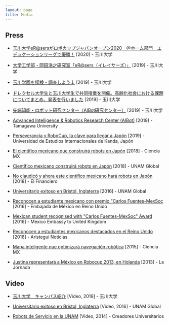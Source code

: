 ```yaml
---
layout: page
title: Media
---
```


## Press

- [玉川大学eR@sersがロボカップジャパンオープン2020　＠ホーム部門　エデュケーションリーグで優勝！](https://www.tamagawa.jp/university/news/detail_18262.html) [2020] - 玉川大学

- [大学工学部・岡田浩之研究室「eR@sers（イレイサーズ）」](https://bit.ly/38s1ITM) [2019] - 玉川大学

- [玉川学園を探検・調査しよう１](https://bit.ly/38vh2ih) [2019] - 玉川大学

- [ドレクセル大学生と玉川大学生で共同授業を開催。高齢化社会における課題についてまとめ、発表を行いました](https://bit.ly/3iB7dE2) [2019] - 玉川大学

- [先端知能・ロボット研究センター（AIBot研究センター）](https://bit.ly/2C7FHxu) [2019] - 玉川大学

- [Advanced Intelligence & Robotics Research Center (AIBot)](https://bit.ly/2Z1O1b9) [2019] - Tamagawa University

- [Perseverancia y RoboCup, la clave para llegar a Japón](https://bit.ly/31ZGDir) [2019] - Universidad de Estudios Internacionales de Kanda, Japón

- [El científico mexicano que construirá robots en Japón](https://bit.ly/3e45Jir) [2018] - Ciencia MX

- [Científico mexicano construirá robots en Japón](https://bit.ly/3ixsnTJ) [2018] - UNAM Global

- [No claudicó y ahora este científico mexicano hará robots en Japón](https://bit.ly/31LjUGq) [2018] - El Financiero

- [Universitario exitoso en Bristol, Inglaterra](https://bit.ly/31Qas4G) [2016] - UNAM Global

- [Reconocen a estudiante mexicano con premio "Carlos Fuentes-MexSoc](https://bit.ly/2ZGaw4j) [2016] - Embajada de México en Reino Unido

- [Mexican student recognised with "Carlos Fuentes-MexSoc" Award](https://bit.ly/3fepW6g) [2016] - Mexico Embassy to United Kingdom

- [Reconocen a estudiantes mexicanos destacados en el Reino Unido](https://bit.ly/2Ca8UHQ) [2016] - Aristegui Noticias

- [Mapa inteligente que optimizará navegación robótica](https://bit.ly/3gAjZkJ) [2015] - Ciencia MX

- [Justina representará a México en Robocup 2013, en Holanda](https://bit.ly/2O0zxBM) [2013] - La Jornada


## Video

- [玉川大学　キャンパス紹介](https://bit.ly/3e44cbW) [Video, 2019] - 玉川大学

- [Universitario exitoso en Bristol, Inglaterra](https://bit.ly/2ZE8AJJ) [Video, 2016] - UNAM Global

- [Robots de Servicio en la UNAM](https://bit.ly/3eX6evO) [Video, 2014] - Creadores Universitarios
